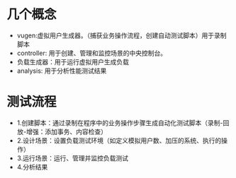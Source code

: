 # 几个概念
+ vugen:虚拟用户生成器。（捕获业务操作流程，创建自动测试脚本）用于录制脚本
+ controller: 用于创建、管理和监控场景的中央控制台。
+ 负载生成器：用于运行虚拟用户生成负载
+ analysis: 用于分析性能测试结果
# 测试流程
+ 1.创建脚本：通过录制在程序中的业务操作步骤生成自动化测试脚本（录制-回放-增强：添加事务、内容检查）
+ 2.设计场景：设置负载测试环境（如定义模拟用户数、加压的系统、执行的操作）
+ 3.运行场景：运行、管理并监控负载测试
+ 4.分析结果